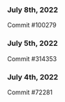 ### July 8th, 2022

Commit #100279

### July 5th, 2022

Commit #314353


### July 4th, 2022

Commit #72281
